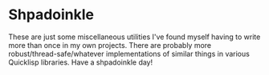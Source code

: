 Shpadoinkle
===========

These are just some miscellaneous utilities I've found myself having to write more than once in my own projects. There are probably more robust/thread-safe/whatever implementations of similar things in various Quicklisp libraries. Have a shpadoinkle day!